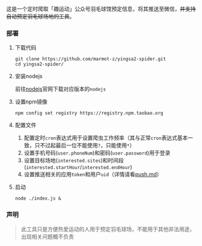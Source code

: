 这是一个定时爬取「趣运动」公众号羽毛球馆预定信息，将其推送至微信，~~并支持自动预定羽毛球场地的工具~~。

### 部署

1. 下载代码
	```shell
   git clone https://github.com/marmot-z/yingsa2-spider.git
   cd yingsa2-spider/
   ```

2. 安装nodejs

   前往[nodejs](https://nodejs.org/en/download/)官网下载对应版本的`nodejs`

3. 设置npm镜像

   ```
   npm config set registry https://registry.npm.taobao.org
   ```

4. 配置文件

   1. 配置定时`cron`表达式用于设置爬虫工作频率（其与正常`cron`表达式基本一致，只不过起最后一位不能使用`?`，只能使用`*`）
   2. 设置手机号码(`user.phoneNum`)和密码(`user.password`)用于登录
   3. 设置目标场地(`interested.sites`)和时间段(`interested.startHour`/`interested.endHour`)
   4. 设置推送相关的应用`token`和用户`uid`（详情请看[push.md](./push.md)）

5. 启动

   ```
   node ./index.js &
   ```

### 声明

> 此工具只是方便热爱运动的人用于预定羽毛球场，不能用于其他非法用途，出现相关问题概不负责
